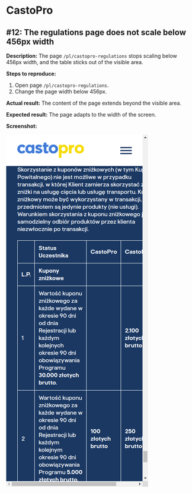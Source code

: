 # CastoPro
## #12: The regulations page does not scale below 456px width

**Description:** The page `/pl/castopro-regulations` stops scaling below 456px width, and the table sticks out of the visible area.

**Steps to reproduce:**
1. Open page `/pl/castopro-regulations`.
2. Change the page width below 456px.

**Actual result:** The content of the page extends beyond the visible area.

**Expected result:** The page adapts to the width of the screen.

**Screenshot:**

![CastoPro12](/CastoPro/files/12.png)
